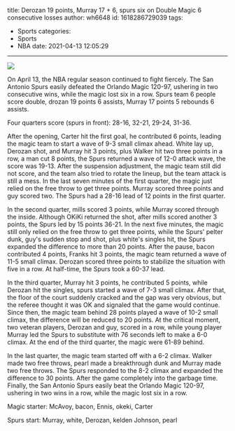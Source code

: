 title: Derozan 19 points, Murray 17 + 6, spurs six on Double Magic 6 consecutive losses
author: wh6648
id: 1618286729039
tags: 
- Sports
categories: 
- Sports
- NBA
date: 2021-04-13 12:05:29
---
![](https://p2.itc.cn/images01/20210413/c1c442f66cdf4f9eba2445e1dee1d3dd.jpeg)


On April 13, the NBA regular season continued to fight fiercely. The San Antonio Spurs easily defeated the Orlando Magic 120-97, ushering in two consecutive wins, while the magic lost six in a row. Spurs team 6 people score double, drozan 19 points 6 assists, Murray 17 points 5 rebounds 6 assists.

Four quarters score (spurs in front): 28-16, 32-21, 29-24, 31-36.

After the opening, Carter hit the first goal, he contributed 6 points, leading the magic team to start a wave of 9-3 small climax ahead. White lay up, Derozan shot, and Murray hit 3 points, plus Walker hit two three points in a row, a man cut 8 points, the Spurs returned a wave of 12-0 attack wave, the score was 19-13. After the suspension adjustment, the magic team still did not score, and the team also tried to rotate the lineup, but the team attack is still a mess. In the last seven minutes of the first quarter, the magic just relied on the free throw to get three points. Murray scored three points and guy scored two. The Spurs had a 28-16 lead of 12 points in the first quarter.

In the second quarter, mills scored 3 points, while Murray scored through the inside. Although OKiKi returned the shot, after mills scored another 3 points, the Spurs led by 15 points 36-21. In the next five minutes, the magic still only relied on the free throw to get three points, while the Spurs' pelter dunk, guy's sudden stop and shot, plus white's singles hit, the Spurs expanded the difference to more than 20 points. After the pause, bacon contributed 4 points, Franks hit 3 points, the magic team returned a wave of 11-5 small climax. Derozan scored three points to stabilize the situation with five in a row. At half-time, the Spurs took a 60-37 lead.

In the third quarter, Murray hit 3 points, he contributed 5 points, while Derozan hit the singles, spurs started a wave of 7-3 small climax. After that, the floor of the court suddenly cracked and the gap was very obvious, but the referee thought it was OK and signaled that the game would continue. Since then, the magic team behind 28 points played a wave of 10-2 small climax, the difference will be reduced to 20 points. At the critical moment, two veteran players, Derozan and guy, scored in a row, while young player Murray led the Spurs to substitute with 76 seconds left to make a 6-0 climax. At the end of the third quarter, the magic were 61-89 behind.

In the last quarter, the magic team started off with a 6-2 climax. Walker made two free throws, pearl made a breakthrough dunk and Murray made two free throws. The Spurs responded to the 8-2 climax and expanded the difference to 30 points. After the game completely into the garbage time. Finally, the San Antonio Spurs easily beat the Orlando Magic 120-97, ushering in two wins in a row, while the magic lost six in a row.

Magic starter: McAvoy, bacon, Ennis, okeki, Carter

Spurs start: Murray, white, Derozan, kelden Johnson, pearl

